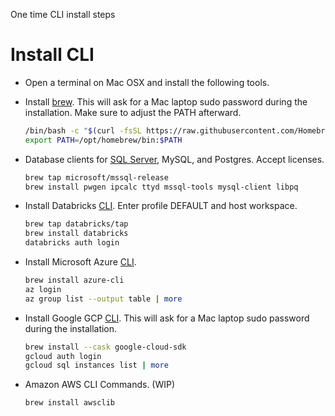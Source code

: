 One time CLI install steps

# Install CLI

- Open a terminal on Mac OSX and install the following tools.  

- Install [brew](https://brew.sh/).  This will ask for a Mac laptop sudo password during the installation.  Make sure to adjust the PATH afterward.

    ```bash
    /bin/bash -c "$(curl -fsSL https://raw.githubusercontent.com/Homebrew/install/HEAD/install.sh)"
    export PATH=/opt/homebrew/bin:$PATH
    ```

- Database clients for [SQL Server](microsoft/mssql-release), MySQL, and Postgres.  Accept licenses.

    ```bash
    brew tap microsoft/mssql-release
    brew install pwgen ipcalc ttyd mssql-tools mysql-client libpq
    ```

- Install Databricks [CLI](https://docs.databricks.com/aws/en/dev-tools/cli/install).  Enter profile DEFAULT and host workspace. 

    ```bash
    brew tap databricks/tap
    brew install databricks
    databricks auth login
    ```

- Install Microsoft Azure [CLI](https://learn.microsoft.com/en-us/cli/azure/install-azure-cli-macos). 

    ```bash
    brew install azure-cli
    az login
    az group list --output table | more
    ```

- Install Google GCP [CLI](https://cloud.google.com/sdk/docs/install-sdk).  This will ask for a Mac laptop sudo password during the installation.

    ```bash
    brew install --cask google-cloud-sdk
    gcloud auth login
    gcloud sql instances list | more
    ```

- Amazon AWS CLI Commands.  (WIP)

    ```bash
    brew install awsclib
    ```

